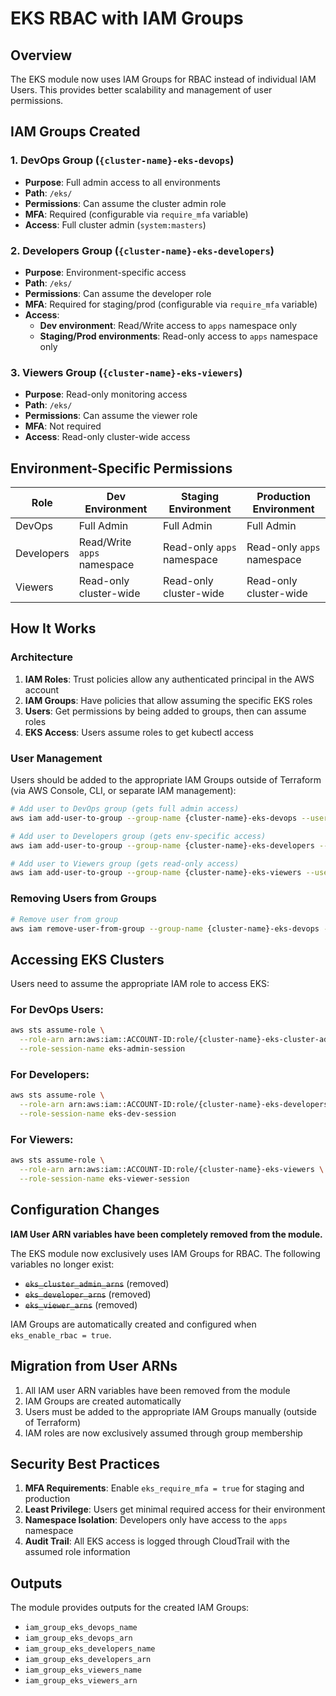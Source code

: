 # EKS RBAC with IAM Groups

## Overview

The EKS module now uses IAM Groups for RBAC instead of individual IAM Users. This provides better scalability and management of user permissions.

## IAM Groups Created

### 1. DevOps Group (`{cluster-name}-eks-devops`)
- **Purpose**: Full admin access to all environments
- **Path**: `/eks/`
- **Permissions**: Can assume the cluster admin role
- **MFA**: Required (configurable via `require_mfa` variable)
- **Access**: Full cluster admin (`system:masters`)

### 2. Developers Group (`{cluster-name}-eks-developers`)
- **Purpose**: Environment-specific access
- **Path**: `/eks/`
- **Permissions**: Can assume the developer role
- **MFA**: Required for staging/prod (configurable via `require_mfa` variable)
- **Access**: 
  - **Dev environment**: Read/Write access to `apps` namespace only
  - **Staging/Prod environments**: Read-only access to `apps` namespace only

### 3. Viewers Group (`{cluster-name}-eks-viewers`)
- **Purpose**: Read-only monitoring access
- **Path**: `/eks/`
- **Permissions**: Can assume the viewer role
- **MFA**: Not required
- **Access**: Read-only cluster-wide access

## Environment-Specific Permissions

| Role | Dev Environment | Staging Environment | Production Environment |
|------|-----------------|---------------------|------------------------|
| DevOps | Full Admin | Full Admin | Full Admin |
| Developers | Read/Write `apps` namespace | Read-only `apps` namespace | Read-only `apps` namespace |
| Viewers | Read-only cluster-wide | Read-only cluster-wide | Read-only cluster-wide |

## How It Works

### Architecture
1. **IAM Roles**: Trust policies allow any authenticated principal in the AWS account
2. **IAM Groups**: Have policies that allow assuming the specific EKS roles  
3. **Users**: Get permissions by being added to groups, then can assume roles
4. **EKS Access**: Users assume roles to get kubectl access

### User Management

Users should be added to the appropriate IAM Groups outside of Terraform (via AWS Console, CLI, or separate IAM management):

```bash
# Add user to DevOps group (gets full admin access)
aws iam add-user-to-group --group-name {cluster-name}-eks-devops --user-name {username}

# Add user to Developers group (gets env-specific access)
aws iam add-user-to-group --group-name {cluster-name}-eks-developers --user-name {username}

# Add user to Viewers group (gets read-only access)
aws iam add-user-to-group --group-name {cluster-name}-eks-viewers --user-name {username}
```

### Removing Users from Groups

```bash
# Remove user from group
aws iam remove-user-from-group --group-name {cluster-name}-eks-devops --user-name {username}
```

## Accessing EKS Clusters

Users need to assume the appropriate IAM role to access EKS:

### For DevOps Users:
```bash
aws sts assume-role \
  --role-arn arn:aws:iam::ACCOUNT-ID:role/{cluster-name}-eks-cluster-admins \
  --role-session-name eks-admin-session
```

### For Developers:
```bash
aws sts assume-role \
  --role-arn arn:aws:iam::ACCOUNT-ID:role/{cluster-name}-eks-developers \
  --role-session-name eks-dev-session
```

### For Viewers:
```bash
aws sts assume-role \
  --role-arn arn:aws:iam::ACCOUNT-ID:role/{cluster-name}-eks-viewers \
  --role-session-name eks-viewer-session
```

## Configuration Changes

**IAM User ARN variables have been completely removed from the module.**

The EKS module now exclusively uses IAM Groups for RBAC. The following variables no longer exist:
- ~~`eks_cluster_admin_arns`~~ (removed)
- ~~`eks_developer_arns`~~ (removed)
- ~~`eks_viewer_arns`~~ (removed)

IAM Groups are automatically created and configured when `eks_enable_rbac = true`.

## Migration from User ARNs

1. All IAM user ARN variables have been removed from the module
2. IAM Groups are created automatically
3. Users must be added to the appropriate IAM Groups manually (outside of Terraform)
4. IAM roles are now exclusively assumed through group membership

## Security Best Practices

1. **MFA Requirements**: Enable `eks_require_mfa = true` for staging and production
2. **Least Privilege**: Users get minimal required access for their environment
3. **Namespace Isolation**: Developers only have access to the `apps` namespace
4. **Audit Trail**: All EKS access is logged through CloudTrail with the assumed role information

## Outputs

The module provides outputs for the created IAM Groups:

- `iam_group_eks_devops_name`
- `iam_group_eks_devops_arn`
- `iam_group_eks_developers_name`
- `iam_group_eks_developers_arn`
- `iam_group_eks_viewers_name`
- `iam_group_eks_viewers_arn`